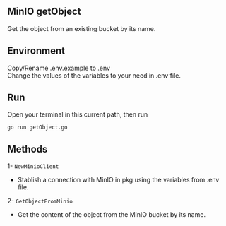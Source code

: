 ## MinIO getObject

Get the object from an existing bucket by its name.

## Environment

Copy/Rename .env.example to .env<br>
Change the values of the variables to your need in .env file.<br>

## Run

Open your terminal in this current path, then run

```
go run getObject.go
```

## Methods

1- `NewMinioClient`

- Stablish a connection with MinIO in pkg using the variables from .env file.<br>

2- `GetObjectFromMinio`

- Get the content of the object from the MinIO bucket by its name.
